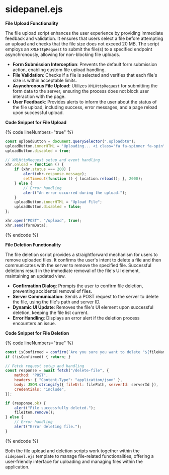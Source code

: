 # sidepanel.ejs

**File Upload Functionality**

The file upload script enhances the user experience by providing immediate feedback and validation. It ensures that users select a file before attempting an upload and checks that the file size does not exceed 20 MB. The script employs an `XMLHttpRequest` to submit the file(s) to a specified endpoint asynchronously, allowing for non-blocking file uploads.

* **Form Submission Interception**: Prevents the default form submission action, enabling custom file upload handling.
* **File Validation**: Checks if a file is selected and verifies that each file's size is within acceptable limits.
* **Asynchronous File Upload**: Utilizes `XMLHttpRequest` for submitting the form data to the server, ensuring the process does not block user interaction with the page.
* **User Feedback**: Provides alerts to inform the user about the status of the file upload, including success, error messages, and a page reload upon successful upload.

**Code Snippet for File Upload**

{% code lineNumbers="true" %}
```javascript
const uploadButton = document.querySelector(".uploadbtn");
uploadButton.innerHTML = 'Uploading... <i class="fa fa-spinner fa-spin"></i>';
uploadButton.disabled = true;

// XMLHttpRequest setup and event handling
xhr.onload = function () {
    if (xhr.status === 200) {
        alert(xhr.response.message);
        setTimeout(function () { location.reload(); }, 2000);
    } else {
        // Error handling
        alert("An error occurred during the upload.");
    }
    uploadButton.innerHTML = "Upload File";
    uploadButton.disabled = false;
};

xhr.open("POST", "/upload", true);
xhr.send(formData);
```
{% endcode %}

**File Deletion Functionality**

The file deletion script provides a straightforward mechanism for users to remove uploaded files. It confirms the user's intent to delete a file and then communicates with the server to remove the specified file. Successful deletions result in the immediate removal of the file's UI element, maintaining an updated view.

* **Confirmation Dialog**: Prompts the user to confirm file deletion, preventing accidental removal of files.
* **Server Communication**: Sends a POST request to the server to delete the file, using the file's path and server ID.
* **Dynamic UI Update**: Removes the file's UI element upon successful deletion, keeping the file list current.
* **Error Handling**: Displays an error alert if the deletion process encounters an issue.

**Code Snippet for File Deletion**

{% code lineNumbers="true" %}
```javascript
const isConfirmed = confirm(`Are you sure you want to delete "${fileName}"?`);
if (!isConfirmed) { return; }

// Fetch request setup and handling
const response = await fetch("/delete-file", {
    method: "POST",
    headers: { "Content-Type": "application/json" },
    body: JSON.stringify({ fileUrl: filePath, serverId: serverId }),
    credentials: "include",
});

if (response.ok) {
    alert("File successfully deleted.");
    fileItem.remove();
} else {
    // Error handling
    alert("Error deleting file.");
}
```
{% endcode %}

Both the file upload and deletion scripts work together within the `sidepanel.ejs` template to manage file-related functionalities, offering a user-friendly interface for uploading and managing files within the application.
